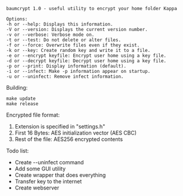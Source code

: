 ```
baumcrypt 1.0 - useful utility to encrypt your home folder Kappa

Options:
-h or --help: Displays this information.
-V or --version: Displays the current version number.
-v or --verbose: Verbose mode on.
-t or --test: Do not delete or alter files.
-f or --force: Overwrite files even if they exist.
-k or --key: Create random key and write it to a file.
-e or --encrypt keyfile: Encrypt user home using a key file.
-d or --decrypt keyfile: Decrypt user home using a key file.
-p or --print: Display information (default).
-i or --infect: Make -p information appear on startup.
-u or --uninfect: Remove infect information.
```

Building:

```
make update
make release
```

Encrypted file format:

1. Extension is specified in "settings.h"
2. First 16 Bytes: AES initialization vector (AES CBC)
3. Rest of the file: AES256 encrypted contents

Todo list:

* Create --uninfect command
* Add some GUI utility
* Create wrapper that does everything
* Transfer key to the internet
* Create webserver
